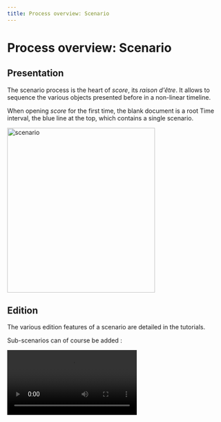 ```yaml
---
title: Process overview: Scenario
---
```


# Process overview: Scenario

## Presentation

The scenario process is the heart of <em>score</em>, its <em>raison d'être</em>.
It allows to sequence the various objects presented before in a non-linear timeline.

When opening <em>score</em> for the first time, the blank document is a root Time interval, the blue line at the top, which
contains a single scenario.

<img class="alignnone wp-image-1350 " src="http://ossia.io/wp-content/uploads/2016/11/scenario.png" alt="scenario" width="342" height="381">

## Edition

The various edition features of a scenario are detailed in the tutorials.

Sub-scenarios can of course be added :

<video src="http://ossia.io/wp-content/uploads/2016/11/scenario-1.webm" autoplay>

## Full-view and hierarchy

One can go inside sub-scenarios by using the Full-view feature of the interval.

By double-clicking on a interval name, it switches to the main view.

<video src="http://ossia.io/wp-content/uploads/2016/11/full-view.webm" autoplay>